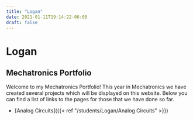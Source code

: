 ```yaml
---
title: "Logan"
date: 2021-01-11T19:14:22-06:00
draft: false
---
```


# Logan

## Mechatronics Portfolio

Welcome to my Mechatronics Portfolio! This year in Mechatronics we have created several projects which will be displayed on this website. Below you can find a list of links to the pages for those that we have done so far.

* [Analog Circuits]({{< ref "/students/Logan/Analog Circuits" >}})


